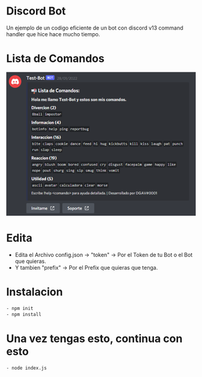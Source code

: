 # Discord Bot
Un ejemplo de un codigo eficiente de un bot con discord v13 command handler que hice hace mucho tiempo.

# Lista de Comandos
![image](example.png)


# Edita
- Edita el Archivo config.json -> "token" -> Por el Token de tu Bot o el Bot que quieras.
- Y tambien "prefix" -> Por el Prefix que quieras que tenga.

# Instalacion

```
- npm init
- npm install
```

# Una vez tengas esto, continua con esto

```
- node index.js
```